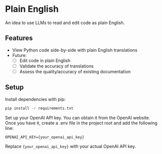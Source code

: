 # Plain English

An idea to use LLMs to read and edit code as plain English.

## Features
- View Python code side-by-side with plain English translations
- Future:
  - [ ] Edit code in plain English
  - [ ] Validate the accuracy of translations
  - [ ] Assess the quality/accuracy of existing documentation

## Setup

Install dependencies with pip:

```bash
pip install -r requirements.txt
```

Set up your OpenAI API key. You can obtain it from the OpenAI website. Once you have it, create a .env file in the project root and add the following line:
```
OPENAI_API_KEY={your_openai_api_key}
```
Replace `{your_openai_api_key}` with your actual OpenAI API key.
